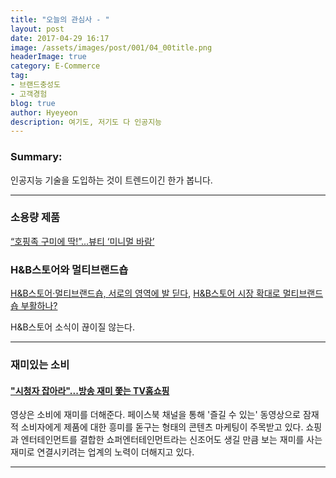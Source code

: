 ```yaml
---
title: "오늘의 관심사 - "
layout: post
date: 2017-04-29 16:17
image: /assets/images/post/001/04_00title.png
headerImage: true
category: E-Commerce
tag:
- 브랜드충성도
- 고객경험
blog: true
author: Hyeyeon
description: 여기도, 저기도 다 인공지능
---
```


### Summary:

인공지능 기술을 도입하는 것이 트렌드이긴 한가 봅니다.

---

### 소용량 제품

[“호핑족 구미에 딱!”...뷰티 ‘미니멀 바람’](http://www.econovill.com/news/articleView.html?idxno=312700)


### H&B스토어와 멀티브랜드숍

[H&B스토어·멀티브랜드숍, 서로의 영역에 발 딛다](http://www.m-i.kr/news/articleView.html?idxno=302434), [H&B스토어 시장 확대로 멀티브랜드숍 부활하나?](http://view.asiae.co.kr/news/view.htm?idxno=2017040610470815147)

H&B스토어 소식이 끊이질 않는다.

---

### 재미있는 소비

#### ["시청자 잡아라"...방송 재미 쫓는 TV홈쇼핑](http://www.ebn.co.kr/news/view/885973)

영상은 소비에 재미를 더해준다. 페이스북 채널을 통해 '즐길 수 있는' 동영상으로 잠재적 소비자에게 제품에 대한 흥미를 돋구는 형태의 콘텐츠 마케팅이 주목받고 있다. 쇼핑과 엔터테인먼트를 결합한 쇼퍼엔터테인먼트라는 신조어도 생길 만큼 보는 재미를 사는 재미로 연결시키려는 업계의 노력이 더해지고 있다.

---
